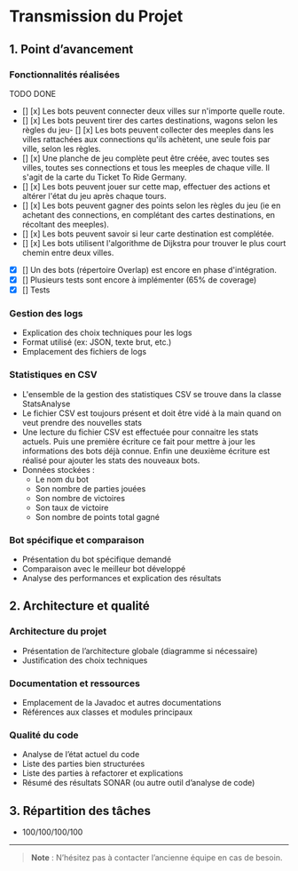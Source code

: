 # Transmission du Projet

## 1. Point d’avancement

### Fonctionnalités réalisées

TODO DONE 
- [] [x] Les bots peuvent connecter deux villes sur n'importe quelle route.
- [] [x] Les bots peuvent tirer des cartes destinations, wagons selon les règles du jeu- [] [x] Les bots peuvent collecter des meeples dans les villes rattachées aux connections qu'ils achètent, une seule fois par ville, selon les règles.
- [] [x] Une planche de jeu complète peut être créée, avec toutes ses villes, toutes ses connections et tous les meeples de chaque ville. Il s'agit de la carte du Ticket To Ride Germany.
- [] [x] Les bots peuvent jouer sur cette map, effectuer des actions et altérer l'état du jeu après chaque tours.
- [] [x] Les bots peuvent gagner des points selon les règles du jeu (ie en achetant des connections, en complétant des cartes destinations, en récoltant des meeples).
- [] [x] Les bots peuvent savoir si leur carte destination est complétée.
- [] [x] Les bots utilisent l'algorithme de Dijkstra pour trouver le plus court chemin entre deux villes.
- [x] [] Un des bots (répertoire Overlap) est encore en phase d'intégration.
- [x] [] Plusieurs tests sont encore à implémenter (65% de coverage)
- [x] [] Tests 

### Gestion des logs
- Explication des choix techniques pour les logs
- Format utilisé (ex: JSON, texte brut, etc.)
- Emplacement des fichiers de logs

### Statistiques en CSV
- L'ensemble de la gestion des statistiques CSV se trouve dans la classe StatsAnalyse 
- Le fichier CSV est toujours présent et doit être vidé à la main quand on veut prendre des nouvelles stats 
- Une lecture du fichier CSV est effectuée pour connaitre les stats actuels.
  Puis une première écriture ce fait pour mettre à jour les informations des bots déjà connue.
  Enfin une deuxième écriture est réalisé pour ajouter les stats des nouveaux bots.
- Données stockées : 
  - Le nom du bot
  - Son nombre de parties jouées
  - Son nombre de victoires
  - Son taux de victoire
  - Son nombre de points total gagné

### Bot spécifique et comparaison
- Présentation du bot spécifique demandé
- Comparaison avec le meilleur bot développé
- Analyse des performances et explication des résultats

## 2. Architecture et qualité

### Architecture du projet
- Présentation de l’architecture globale (diagramme si nécessaire)
- Justification des choix techniques

### Documentation et ressources
- Emplacement de la Javadoc et autres documentations
- Références aux classes et modules principaux

### Qualité du code
- Analyse de l’état actuel du code
- Liste des parties bien structurées
- Liste des parties à refactorer et explications
- Résumé des résultats SONAR (ou autre outil d’analyse de code)

## 3. Répartition des tâches
- 100/100/100/100
---

> **Note** : N’hésitez pas à contacter l’ancienne équipe en cas de besoin.

